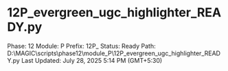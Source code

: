 # 12P_evergreen_ugc_highlighter_READY.py

Phase: 12
Module: P
Prefix: 12P_
Status: Ready
Path: D:\MAGIC\scripts\phase12\module_P\12P_evergreen_ugc_highlighter_READY.py
Last Updated: July 28, 2025 5:14 PM (GMT+5:30)